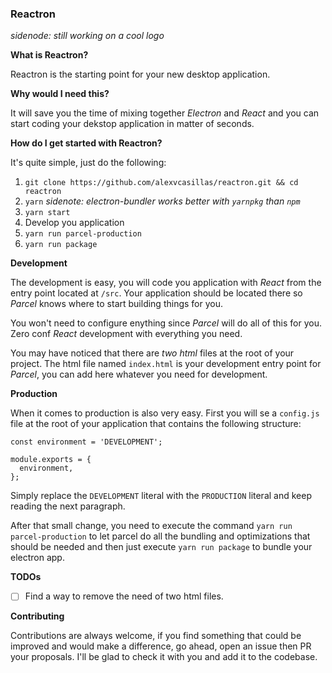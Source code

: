 ### Reactron

_sidenode: still working on a cool logo_

**What is Reactron?**

Reactron is the starting point for your new desktop application.

**Why would I need this?**

It will save you the time of mixing together _Electron_ and _React_ and you can start coding your dekstop application in matter of seconds.

**How do I get started with Reactron?**

It's quite simple, just do the following:

1. `git clone https://github.com/alexvcasillas/reactron.git && cd reactron`
2. `yarn` _sidenote: electron-bundler works better with `yarnpkg` than `npm`_
3. `yarn start`
4. Develop you application
5. `yarn run parcel-production`
6. `yarn run package`

**Development**

The development is easy, you will code you application with _React_ from the entry point located at `/src`. Your application should be located there so _Parcel_ knows where to start building things for you.

You won't need to configure enything since _Parcel_ will do all of this for you. Zero conf _React_ development with everything you need.

You may have noticed that there are _two html_ files at the root of your project. The html file named `index.html` is your development entry point for _Parcel_, you can add here whatever you need for development.

**Production**

When it comes to production is also very easy. First you will se a `config.js` file at the root of your application that contains the following structure:

```
const environment = 'DEVELOPMENT';

module.exports = {
  environment,
};
```

Simply replace the `DEVELOPMENT` literal with the `PRODUCTION` literal and keep reading the next paragraph.

After that small change, you need to execute the command `yarn run parcel-production` to let parcel do all the bundling and optimizations that should be needed and then just execute `yarn run package` to bundle your electron app.

**TODOs**

* [ ] Find a way to remove the need of two html files.

**Contributing**

Contributions are always welcome, if you find something that could be improved and would make a difference, go ahead, open an issue then PR your proposals. I'll be glad to check it with you and add it to the codebase.
